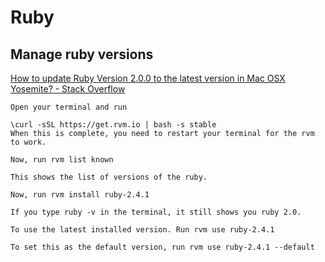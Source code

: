 # Ruby

## Manage ruby versions

[How to update Ruby Version 2.0.0 to the latest version in Mac OSX Yosemite? - Stack Overflow](https://stackoverflow.com/questions/38194032/how-to-update-ruby-version-2-0-0-to-the-latest-version-in-mac-osx-yosemite)

```
Open your terminal and run

\curl -sSL https://get.rvm.io | bash -s stable
When this is complete, you need to restart your terminal for the rvm to work.

Now, run rvm list known

This shows the list of versions of the ruby.

Now, run rvm install ruby-2.4.1

If you type ruby -v in the terminal, it still shows you ruby 2.0.

To use the latest installed version. Run rvm use ruby-2.4.1

To set this as the default version, run rvm use ruby-2.4.1 --default
```